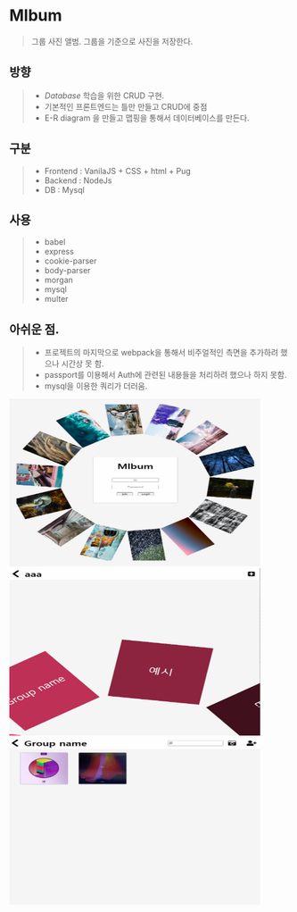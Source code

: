 # Mlbum
> 그룹 사진 앨범. 그룹을 기준으로 사진을 저장한다.

## 방향
> - *Database* 학습을 위한 CRUD 구현. 
> - 기본적인 프론트엔드는 틀만 만들고 CRUD에 중점
> - E-R diagram 을 만들고 맵핑을 통해서 데이터베이스를 만든다.

## 구분
> - Frontend  : VanilaJS + CSS + html + Pug
> - Backend   : NodeJs 
> - DB        : Mysql

## 사용
> - babel
> - express
> - cookie-parser
> - body-parser
> - morgan
> - mysql
> - multer

## 아쉬운 점.
> - 프로젝트의 마지막으로 webpack을 통해서 비주얼적인 측면을 추가하려 했으나 시간상 못 함.
> - passport를 이용해서 Auth에 관련된 내용들을 처리하려 했으나 하지 못함.
> - mysql을 이용한 쿼리가 더러움. 

<img src="./1.jpg" width="450px" height="300px"  alt="1"></img><br/>
<img src="./2.jpg" width="450px" height="300px"  alt="2"></img><br/>
<img src="./3.jpg" width="450px" height="300px"  alt="3"></img><br/>
